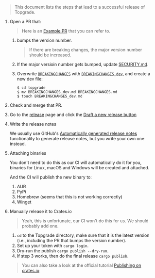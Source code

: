 > This document lists the steps that lead to a successful release of Topgrade.

1. Open a PR that:
   
   > Here is an [Example PR](https://github.com/topgrade-rs/topgrade/pull/652) 
   > that you can refer to.

   1. bumps the version number.

      > If there are breaking changes, the major version number should be increased.

   2. If the major versioin number gets bumped, update [SECURITY.md][SECURITY_file_link].
      
      [SECURITY_file_link]: https://github.com/topgrade-rs/topgrade/blob/main/SECURITY.md

   3. Overwrite [`BREAKINGCHANGES`][breaking_changes] with 
      [`BREAKINGCHANGES_dev`][breaking_changes_dev], and create a new dev file:

      ```sh'
      $ cd topgrade
      $ mv BREAKINGCHANGES_dev.md BREAKINGCHANGES.md
      $ touch BREAKINGCHANGES_dev.md
      ```

      [breaking_changes_dev]: https://github.com/topgrade-rs/topgrade/blob/main/BREAKINGCHANGES_dev.md
      [breaking_changes]: https://github.com/topgrade-rs/topgrade/blob/main/BREAKINGCHANGES.md

2. Check and merge that PR.

3. Go to the [release](https://github.com/topgrade-rs/topgrade/releases) page 
   and click the [Draft a new release button](https://github.com/topgrade-rs/topgrade/releases/new)

4. Write the release notes

   We usually use GitHub's [Automatically generated release notes][auto_gen_release_notes]
   functionality to generate release notes, but you write your own one instead.

   [auto_gen_release_notes]: https://docs.github.com/en/repositories/releasing-projects-on-github/automatically-generated-release-notes

5. Attaching binaries

   You don't need to do this as our CI will automatically do it for you, 
   binaries for Linux, macOS and Windows will be created and attached.

   And the CI will publish the new binary to:

   1. AUR
   2. PyPi
   3. Homebrew (seems that this is not working correctly)
   4. Winget

6. Manually release it to Crates.io
   
   > Yeah, this is unfortunate, our CI won't do this for us. We should probably add one.

   1. `cd` to the Topgrade directory, make sure that it is the latest version 
      (i.e., including the PR that bumps the version number).
   2. Set up your token with `cargo login`.
   3. Dry-run the publish `cargo publish --dry-run`.
   4. If step 3 works, then do the final release `cargo publish`.

   > You can also take a look at the official tutorial [Publishing on crates.io][doc]
   >
   > [doc]: https://doc.rust-lang.org/cargo/reference/publishing.html






